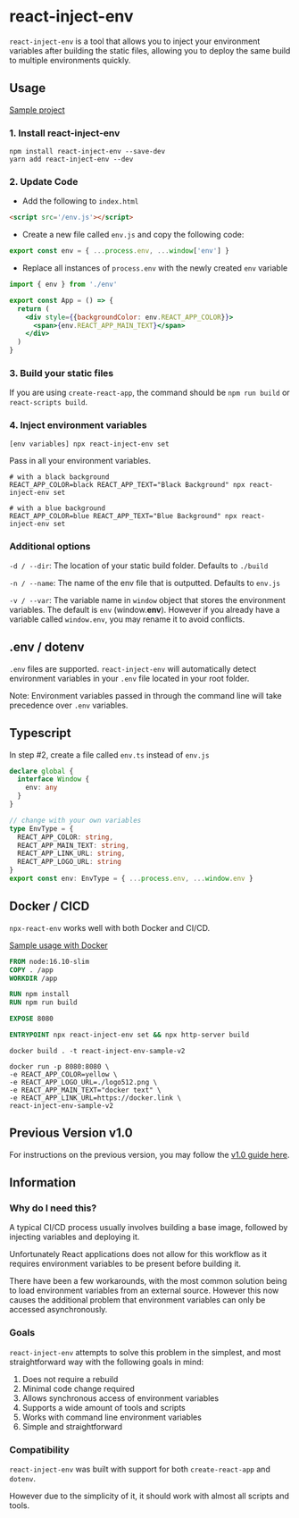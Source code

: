 # react-inject-env

`react-inject-env` is a tool that allows you to inject your environment variables after building the static files, allowing you to deploy the same build to multiple environments quickly.

## Usage

[Sample project](./sample/v2/README.md)

### 1. Install react-inject-env

```
npm install react-inject-env --save-dev
yarn add react-inject-env --dev
```

### 2. Update Code

- Add the following to `index.html`

```html
<script src='/env.js'></script>
```

- Create a new file called `env.js` and copy the following code:

```js
export const env = { ...process.env, ...window['env'] }
```

- Replace all instances of `process.env` with the newly created `env` variable

```jsx
import { env } from './env'

export const App = () => {
  return (
    <div style={{backgroundColor: env.REACT_APP_COLOR}}>
      <span>{env.REACT_APP_MAIN_TEXT}</span>
    </div>
  )
}
```

### 3. Build your static files

If you are using `create-react-app`, the command should be `npm run build` or `react-scripts build`.

### 4. Inject environment variables

```
[env variables] npx react-inject-env set
```

Pass in all your environment variables.

```shell
# with a black background
REACT_APP_COLOR=black REACT_APP_TEXT="Black Background" npx react-inject-env set

# with a blue background
REACT_APP_COLOR=blue REACT_APP_TEXT="Blue Background" npx react-inject-env set
```

### Additional options

`-d / --dir`: The location of your static build folder. Defaults to `./build`

`-n / --name`: The name of the env file that is outputted. Defaults to `env.js`

`-v / --var`: The variable name in `window` object that stores the environment variables. The default is `env` (window.**env**). However if you already have a variable called `window.env`, you may rename it to avoid conflicts.

## .env / dotenv

`.env` files are supported. `react-inject-env` will automatically detect environment variables in your `.env` file located in your root folder.

Note: Environment variables passed in through the command line will take precedence over `.env` variables.

## Typescript

In step #2, create a file called `env.ts` instead of `env.js`

```ts
declare global {
  interface Window {
    env: any
  }
}

// change with your own variables
type EnvType = {
  REACT_APP_COLOR: string,
  REACT_APP_MAIN_TEXT: string,
  REACT_APP_LINK_URL: string,
  REACT_APP_LOGO_URL: string
}
export const env: EnvType = { ...process.env, ...window.env }
```

## Docker / CICD

`npx-react-env` works well with both Docker and CI/CD. 

[Sample usage with Docker](./sample/v2/README.md#Docker)

```dockerfile
FROM node:16.10-slim
COPY . /app
WORKDIR /app

RUN npm install
RUN npm run build

EXPOSE 8080

ENTRYPOINT npx react-inject-env set && npx http-server build
```

```shell
docker build . -t react-inject-env-sample-v2

docker run -p 8080:8080 \                   
-e REACT_APP_COLOR=yellow \
-e REACT_APP_LOGO_URL=./logo512.png \
-e REACT_APP_MAIN_TEXT="docker text" \
-e REACT_APP_LINK_URL=https://docker.link \
react-inject-env-sample-v2
```

## Previous Version v1.0

For instructions on the previous version, you may follow the [v1.0 guide here](./docs/v1.md).

## Information

### Why do I need this?

A typical CI/CD process usually involves building a base image, followed by injecting variables and deploying it. 

Unfortunately React applications does not allow for this workflow as it requires environment variables to be present before building it. 

There have been a few workarounds, with the most common solution being to load environment variables from an external source. However this now causes the additional problem that environment variables can only be accessed asynchronously.

### Goals

`react-inject-env` attempts to solve this problem in the simplest, and most straightforward way with the following goals in mind:

1. Does not require a rebuild
2. Minimal code change required
3. Allows synchronous access of environment variables
4. Supports a wide amount of tools and scripts
5. Works with command line environment variables
6. Simple and straightforward

### Compatibility

`react-inject-env` was built with support for both `create-react-app` and `dotenv`. 

However due to the simplicity of it, it should work with almost all scripts and tools.
